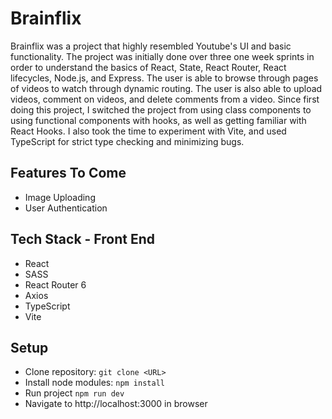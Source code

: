 # Brainflix

Brainflix was a project that highly resembled Youtube's UI and basic functionality. The project was initially done over three one week sprints in order to understand the basics of React, State, React Router, React lifecycles, Node.js, and Express. The user is able to browse through pages of videos to watch through dynamic routing. The user is also able to upload videos, comment on videos, and delete comments from a video. Since first doing this project, I switched the project from using class components to using functional components with hooks, as well as getting familiar with React Hooks. I also took the time to experiment with Vite, and used TypeScript for strict type checking and minimizing bugs.

## Features To Come

- Image Uploading
- User Authentication

## Tech Stack - Front End

- React
- SASS
- React Router 6
- Axios
- TypeScript
- Vite

## Setup

- Clone repository: `git clone <URL>`
- Install node modules: `npm install`
- Run project `npm run dev`
- Navigate to http://localhost:3000 in browser
